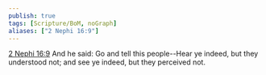 ```yaml
---
publish: true
tags: [Scripture/BoM, noGraph]
aliases: ["2 Nephi 16:9"]
---
```

[2 Nephi 16:9](https://churchofjesuschrist.org/study/scriptures/bofm/2-ne/16?lang=eng&id=p9#p9) And he said: Go and tell this people--Hear ye indeed, but they understood not; and see ye indeed, but they perceived not.
